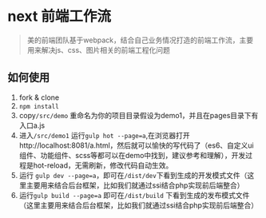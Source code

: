 # next 前端工作流
> 美的前端团队基于webpack，结合自己业务情况打造的前端工作流，主要用来解决js、css、图片相关的前端工程化问题

## 如何使用
1. fork & clone
2. `npm install`
3. copy`/src/demo` 重命名为你的项目目录假设为demo1，并且在pages目录下有入口a.js
4. 进入`/src/demo1` 运行`gulp hot --page=a`,在浏览器打开http://localhost:8081/a.html，然后就可以愉快的写代码了（es6、自定义ui组件、功能组件、scss等都可以在demo中找到，建议参考和理解），开发过程是hot-reload，无需刷新，修改代码自动生效。
5. 运行 `gulp dev --page=a`，即可在`/dist/dev`下看到生成的开发模式文件（这里主要用来结合后台框架，比如我们就通过ssi结合php实现前后端整合）
6. 运行`gulp build --page=a` 即可在`/dist/build` 下看到生成的发布模式文件（这里主要用来结合后台框架，比如我们就通过ssi结合php实现前后端整合）
